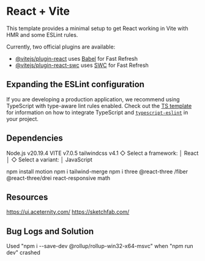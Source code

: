 # React + Vite

This template provides a minimal setup to get React working in Vite with HMR and some ESLint rules.

Currently, two official plugins are available:

- [@vitejs/plugin-react](https://github.com/vitejs/vite-plugin-react/blob/main/packages/plugin-react) uses [Babel](https://babeljs.io/) for Fast Refresh
- [@vitejs/plugin-react-swc](https://github.com/vitejs/vite-plugin-react/blob/main/packages/plugin-react-swc) uses [SWC](https://swc.rs/) for Fast Refresh

## Expanding the ESLint configuration

If you are developing a production application, we recommend using TypeScript with type-aware lint rules enabled. Check out the [TS template](https://github.com/vitejs/vite/tree/main/packages/create-vite/template-react-ts) for information on how to integrate TypeScript and [`typescript-eslint`](https://typescript-eslint.io) in your project.


## Dependencies

Node.js v20.19.4
VITE v7.0.5
tailwindcss v4.1
◇  Select a framework:
│  React
│
◇  Select a variant:
│  JavaScript

npm install motion
npm i tailwind-merge
npm i three @react-three /fiber @react-three/drei react-responsive math

## Resources
https://ui.aceternity.com/
https://sketchfab.com/

## Bug Logs and Solution
Used "npm i --save-dev @rollup/rollup-win32-x64-msvc" when "npm run dev" crashed
